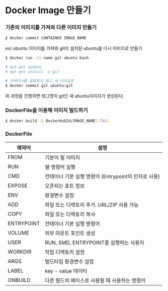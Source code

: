 # Docker Image 만들기

### 기존의 이미지를 가져와 다른 이미지 만들기

```bash
$ docker commit CONTAINER IMAGE_NAME
```



ex) ubuntu 이미지를 가져와 git이 설치된 ubuntu를 다시 이미지로 만들기

```bash
$ docker run -it name git ubuntu bash

# apt-get update
# apt-get install -y git

# 컨테이너를 종료하지 않고 새 터미널로
$ docker commit git ubuntu:git
```

위 과정을 진행하면 태그명이 git인 새 ubuntu이미지가 생성된다.



### DockerFile을 이용해 이미지 빌드하기

```bash
$ docker build -t DockerHubId/IMAGE_NAME[:TAG]
```



### DockerFile

| 예약어     | 설명                                                 |
| ---------- | ---------------------------------------------------- |
| FROM       | 기본이 될 이미지                                     |
| RUN        | 쉘 명령어 실행                                       |
| CMD        | 컨테이너 기본 실행 명령어 (Entrypoint의 인자로 사용) |
| EXPOSE     | 오픈되는 포트 정보                                   |
| ENV        | 환경변수 설정                                        |
| ADD        | 파일 또는 디렉토리 추가. URL/ZIP 사용 가능           |
| COPY       | 파일 또는 디렉토리 복사                              |
| ENTRYPOINT | 컨테이너 기본 실행 명령어                            |
| VOLUME     | 외부 마운트 포인트 생성                              |
| USER       | RUN, SMD, ENTRYPOINT를 실행하는 사용자               |
| WORKDIR    | 작업 디렉토리 설정                                   |
| ARGS       | 빌드타임 환경변수 설정                               |
| LABEL      | key - value 데이터                                   |
| ONBUILD    | 다른 빌드의 베이스로 사용될 때 사용하는 명령어       |



